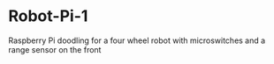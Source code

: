 # Robot-Pi-1

Raspberry Pi doodling for a four wheel robot with microswitches and a range sensor on the front
